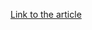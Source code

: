 [Link to the article](https://unit42.paloaltonetworks.com/connectwise-threat-brief-cve-2024-1708-cve-2024-1709/#post-132656-_ydqdbjg0dngh)
